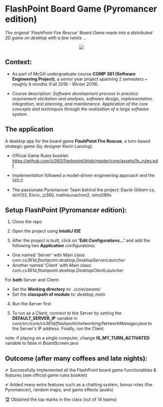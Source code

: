 # FlashPoint Board Game (Pyromancer edition) 
*The original 'FlashPoint Fire Rescue' Board Game made into a distributed 2D game on desktop with a few twists ...*

<p align="center">
  <img src="https://github.com/jz360/flashpoint/blob/master/fp.gif">
</p>

## Context:

- As part of McGill undergraduate course **COMP 361 (Software Engineering Project)**, a senior year project spanning 2 semesters ~ roughly 8 months (Fall 2018 - Winter 2019).

- Course description:
*Software development process in practice: requirement elicitation and analysis, software design, implementation, integration, test planning, and maintenance. Application of the core concepts and techniques through the realization of a large software system.*

## The application
A desktop app for the board game **FlashPoint Fire Rescue**, a turn-based strategic game (by designer Kevin Lanzing).

- Official Game Rules booklet: https://github.com/jz360/flashpoint/blob/master/core/assets/fp_rules.pdf

- Implementation followed a model-driven engineering approach and the SDLC

- The passionate Pyromancer Team behind the project: David-Gilbert-cs, dch133, Elvric, jz360, mathieuvachon2, simz089s

## Setup FlashPoint (Pyromancer edition):

1. Clone the repo

2. Open the project using **IntelliJ IDE**

3. After the project is built, click on **'Edit Configurations...'** and add the following two **Application** configurations:
- One named 'Server' with Main class: *com.cs361d.flashpoint.desktop.DesktopServerLauncher*
- Another named 'Client' with Main class: *com.cs361d.flashpoint.desktop.DesktopClientLauncher*

For **both** Server and Client: 
- Set the **Working directory** to: *./core/assets/*
- Set the **classpath of module** to: *desktop_main*

4. Run the Server first

5. To run as a Client, connect to the Server by setting the **DEFAULT_SERVER_IP** variable in *core/src/com/cs361d/flashpoint/networking/NetworkManager.java* to the Server's IP address. Finally, run the Client.

note: if playing on a single computer, change **IS_MY_TURN_ACTIVATED** variable to false in BoardScreen.java

## Outcome (after many coffees and late nights):
✔ Successfully implemented all the FlashPoint board game functionalities & features (see official game rules booklet)

✔ Added many extra features such as a chatting system, bonus roles (the Pyromancer), random maps, and game effects (audio)

🏆 Obtained the top marks in the class (out of 14 teams)
